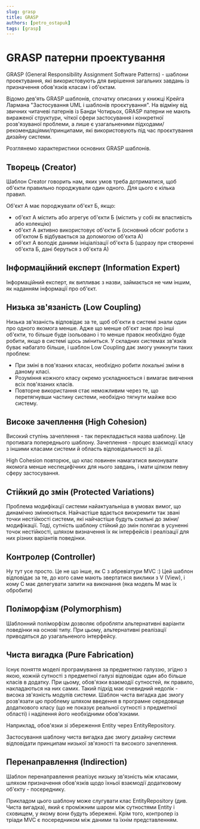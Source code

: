 ```yaml
---
slug: grasp
title: GRASP
authors: [petro_ostapuk]
tags: [grasp]
---
```


# GRASP патерни проектування

GRASP (General Responsibility Assignment Software Patterns) - шаблони проектування, які використовують для вирішення 
загальних завдань із призначення обов'язків класам і об'єктам.

Відомо дев'ять GRASP шаблонів, спочатку описаних у книжці Крейга Лармана "Застосування UML і шаблонів проєктування". 
На відміну від звичних читачеві патернів із Банди Чотирьох, GRASP патерни не мають вираженої структури, чіткої сфери 
застосування і конкретної розв'язуваної проблеми, а лише є узагальненими підходами/рекомендаціями/принципами, 
які використовують під час проєктування дизайну системи.

Розглянемо характеристики основних GRASP шаблонів.

<!--truncate-->

## Творець (Creator)

Шаблон Creator говорить нам, яких умов треба дотриматися, щоб об'єкти правильно породжували один одного. 
Для цього є кілька правил.

Об'єкт А має породжувати об'єкт Б, якщо:

* об'єкт А містить або агрегує об'єкти Б (містить у собі як властивість або колекцію)
* об'єкт А активно використовує об'єкти Б (основний обсяг роботи з об'єктом Б відбувається за допомогою об'єкта А)
* об'єкт А володіє даними ініціалізації об'єкта Б (щоразу при створенні об'єкта Б, дані беруться з об'єкта А)

## Інформаційний експерт (Information Expert)

Інформаційний експерт, як випливає з назви, займається не чим іншим, як наданням інформації про об'єкт.

## Низька зв'язаність (Low Coupling)

Низька зв'язаність відповідає за те, щоб об'єкти в системі знали один про одного якомога менше. Адже що менше об'єкт 
знає про інші об'єкти, то більше буде ізольовано і то менше правок необхідно буде робити, якщо в системі щось зміниться.
У складних системах зв'язків буває набагато більше, і шаблон Low Coupling дає змогу уникнути таких проблем:

* При зміні в пов'язаних класах, необхідно робити локальні зміни в даному класі.
* Розуміння кожного класу окремо ускладнюється і вимагає вивчення всіх пов'язаних класів.
* Повторне використання стає неможливим через те, що перетягнувши частину системи, необхідно тягнути майже всю систему.

## Високе зачеплення (High Cohesion)

Високий ступінь зачеплення - так перекладається назва шаблону. Це противага попереднього шаблону. Зачеплення - процес 
взаємодії класу з іншими класами системи й область відповідальності за дії.

High Cohesion повторює, що клас повинен намагатися виконувати якомога менше неспецифічних для нього завдань, 
і мати цілком певну сферу застосування.

## Стійкий до змін (Protected Variations)

Проблема модифікації системи найактуальніша в умовах вимог, що динамічно змінюються. Найчастіше вдається виокремити 
так звані точки нестійкості системи, які найчастіше будуть схильні до зміни/модифікації. Тоді, сутність шаблону 
стійкий до змін полягає в усуненні точок нестійкості, шляхом визначення їх як інтерфейсів і реалізації для них 
різних варіантів поведінки.

## Контролер (Controller)

Ну тут усе просто. Це не що інше, як C з абревіатури MVC :) Цей шаблон відповідає за те, до кого саме мають 
звертатися виклики з V (View), і кому C має делегувати запити на виконання (яка модель M має їх обробити)

## Поліморфізм (Polymorphism)

Шаблонний поліморфізм дозволяє обробляти альтернативні варіанти поведінки на основі типу. При цьому, альтернативні 
реалізації приводяться до узагальненого інтерфейсу.

## Чиста вигадка (Pure Fabrication)

Існує поняття моделі програмування за предметною галуззю, згідно з якою, кожній сутності з предметної галузі 
відповідає один або більше класів в додатку. При цьому, обов'язки взаємодії сутностей, як правило, накладаються на 
них самих. Такий підхід має очевидний недолік - висока зв'язність модулів системи. Шаблон чиста вигадка дає змогу 
розв'язати цю проблему шляхом введення в програмне середовище додаткового класу (що не показує реальної сутності з 
предметної області) і наділення його необхідними обов'язками.

Наприклад, обов'язки зі збереження Entity через EntityRepository.

Застосування шаблону чиста вигадка дає змогу дизайну системи відповідати принципам низької зв'язності та високого 
зачеплення.

## Перенаправлення (Indirection)

Шаблон перенаправлення реалізує низьку зв'язність між класами, шляхом призначення обов'язків щодо їхньої взаємодії 
додатковому об'єкту - посереднику.

Прикладом цього шаблону може слугувати клас EntityRepository (див. Чиста вигадка), який є проміжним шаром між 
сутностями Entity і сховищем, у якому вони будуть збережені. Крім того, контролер із тріади MVC є посередником 
між даними та їхнім представленням.
